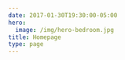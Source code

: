 ```yaml
---
date: 2017-01-30T19:30:00-05:00
hero:
  image: /img/hero-bedroom.jpg
title: Homepage
type: page
---
```


